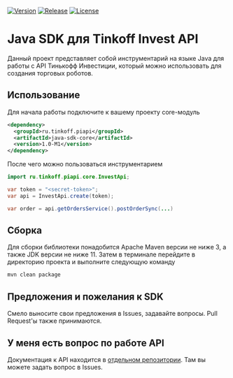 [![Version](https://img.shields.io/maven-central/v/ru.tinkoff.piapi/java-sdk-bom?logo=apache-maven&style=flat-square)](https://search.maven.org/artifact/ru.tinkoff.piapi/java-sdk-bom)
[![Release](https://jitpack.io/v/Tinkoff/invest-api-java-sdk.svg?style=flat-square)](https://jitpack.io/#Tinkoff/invest-api-java-sdk)
[![License](https://img.shields.io/github/license/Tinkoff/invest-api-java-sdk?style=flat-square&logo=apache)](https://www.apache.org/licenses/LICENSE-2.0)

# Java SDK для Tinkoff Invest API

Данный проект представляет собой инструментарий на языке Java для работы с API Тинькофф Инвестиции, который можно
использовать для создания торговых роботов.

## Использование

Для начала работы подключите к вашему проекту core-модуль

```xml
<dependency>
  <groupId>ru.tinkoff.piapi</groupId>
  <artifactId>java-sdk-core</artifactId>
  <version>1.0-M1</version>
</dependency>
```

После чего можно пользоваться инструментарием

```java
import ru.tinkoff.piapi.core.InvestApi;

var token = "<secret-token>";
var api = InvestApi.create(token);

var order = api.getOrdersService().postOrderSync(...)
```

## Сборка

Для сборки библиотеки понадобится Apache Maven версии не ниже 3, а также JDK версии не ниже 11. Затем в терминале
перейдите в директорию проекта и выполните следующую команду

```bash
mvn clean package
```

## Предложения и пожелания к SDK

Смело выносите свои предложения в Issues, задавайте вопросы. Pull Request'ы также принимаются.

## У меня есть вопрос по работе API

Документация к API находится в [отдельном репозитории](https://github.com/Tinkoff/investAPI). Там вы можете задать
вопрос в Issues.
